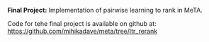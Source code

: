 **Final Project:** Implementation of pairwise learning to rank in MeTA.

Code for tehe final project is available on github at: https://github.com/mihikadave/meta/tree/ltr_rerank
